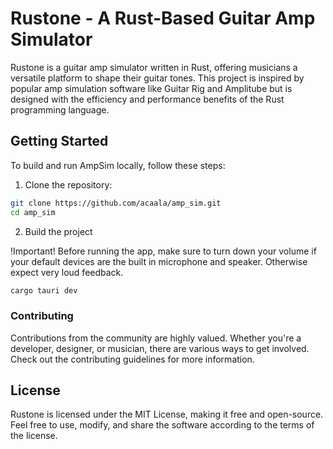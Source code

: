 # Rustone - A Rust-Based Guitar Amp Simulator

Rustone is a guitar amp simulator written in Rust, offering musicians a versatile platform to shape their guitar tones. This project is inspired by popular amp simulation software like Guitar Rig and Amplitube but is designed with the efficiency and performance benefits of the Rust programming language.

## Getting Started

To build and run AmpSim locally, follow these steps:

1. Clone the repository:

```bash
git clone https://github.com/acaala/amp_sim.git
cd amp_sim
```

2. Build the project

!Important!
Before running the app, make sure to turn down your volume if your default devices are the built in microphone and speaker. Otherwise expect very loud feedback.

```bash
cargo tauri dev
```

### Contributing

Contributions from the community are highly valued. Whether you're a developer, designer, or musician, there are various ways to get involved. Check out the contributing guidelines for more information.

## License

Rustone is licensed under the MIT License, making it free and open-source. Feel free to use, modify, and share the software according to the terms of the license.
